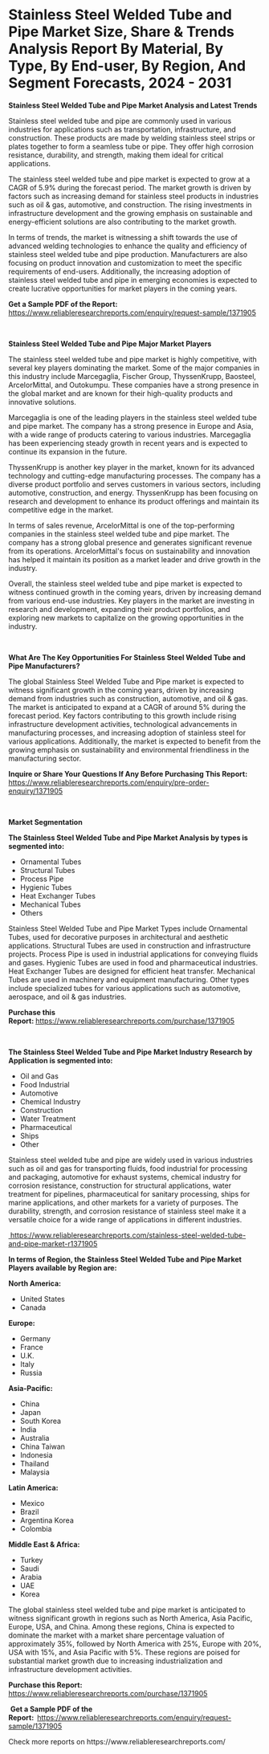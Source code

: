 <p><h1>Stainless Steel Welded Tube and Pipe Market Size, Share & Trends Analysis Report By Material, By Type, By End-user, By Region, And Segment Forecasts, 2024 - 2031</h1></p><p><strong>Stainless Steel Welded Tube and Pipe Market Analysis and Latest Trends</strong></p>
<p><p>Stainless steel welded tube and pipe are commonly used in various industries for applications such as transportation, infrastructure, and construction. These products are made by welding stainless steel strips or plates together to form a seamless tube or pipe. They offer high corrosion resistance, durability, and strength, making them ideal for critical applications.</p><p>The stainless steel welded tube and pipe market is expected to grow at a CAGR of 5.9% during the forecast period. The market growth is driven by factors such as increasing demand for stainless steel products in industries such as oil & gas, automotive, and construction. The rising investments in infrastructure development and the growing emphasis on sustainable and energy-efficient solutions are also contributing to the market growth.</p><p>In terms of trends, the market is witnessing a shift towards the use of advanced welding technologies to enhance the quality and efficiency of stainless steel welded tube and pipe production. Manufacturers are also focusing on product innovation and customization to meet the specific requirements of end-users. Additionally, the increasing adoption of stainless steel welded tube and pipe in emerging economies is expected to create lucrative opportunities for market players in the coming years.</p></p>
<p><strong>Get a Sample PDF of the Report:&nbsp;</strong> <a href="https://www.reliableresearchreports.com/enquiry/request-sample/1371905">https://www.reliableresearchreports.com/enquiry/request-sample/1371905</a></p>
<p>&nbsp;</p>
<p><strong>Stainless Steel Welded Tube and Pipe Major Market Players</strong></p>
<p><p>The stainless steel welded tube and pipe market is highly competitive, with several key players dominating the market. Some of the major companies in this industry include Marcegaglia, Fischer Group, ThyssenKrupp, Baosteel, ArcelorMittal, and Outokumpu. These companies have a strong presence in the global market and are known for their high-quality products and innovative solutions.</p><p>Marcegaglia is one of the leading players in the stainless steel welded tube and pipe market. The company has a strong presence in Europe and Asia, with a wide range of products catering to various industries. Marcegaglia has been experiencing steady growth in recent years and is expected to continue its expansion in the future.</p><p>ThyssenKrupp is another key player in the market, known for its advanced technology and cutting-edge manufacturing processes. The company has a diverse product portfolio and serves customers in various sectors, including automotive, construction, and energy. ThyssenKrupp has been focusing on research and development to enhance its product offerings and maintain its competitive edge in the market.</p><p>In terms of sales revenue, ArcelorMittal is one of the top-performing companies in the stainless steel welded tube and pipe market. The company has a strong global presence and generates significant revenue from its operations. ArcelorMittal's focus on sustainability and innovation has helped it maintain its position as a market leader and drive growth in the industry.</p><p>Overall, the stainless steel welded tube and pipe market is expected to witness continued growth in the coming years, driven by increasing demand from various end-use industries. Key players in the market are investing in research and development, expanding their product portfolios, and exploring new markets to capitalize on the growing opportunities in the industry.</p></p>
<p>&nbsp;</p>
<p><strong>What Are The Key Opportunities For Stainless Steel Welded Tube and Pipe Manufacturers?</strong></p>
<p><p>The global Stainless Steel Welded Tube and Pipe market is expected to witness significant growth in the coming years, driven by increasing demand from industries such as construction, automotive, and oil & gas. The market is anticipated to expand at a CAGR of around 5% during the forecast period. Key factors contributing to this growth include rising infrastructure development activities, technological advancements in manufacturing processes, and increasing adoption of stainless steel for various applications. Additionally, the market is expected to benefit from the growing emphasis on sustainability and environmental friendliness in the manufacturing sector.</p></p>
<p><strong>Inquire or Share Your Questions If Any Before Purchasing This Report:</strong> <a href="https://www.reliableresearchreports.com/enquiry/pre-order-enquiry/1371905">https://www.reliableresearchreports.com/enquiry/pre-order-enquiry/1371905</a></p>
<p>&nbsp;</p>
<p><strong>Market Segmentation</strong></p>
<p><strong>The Stainless Steel Welded Tube and Pipe Market Analysis by types is segmented into:</strong></p>
<p><ul><li>Ornamental Tubes</li><li>Structural Tubes</li><li>Process Pipe</li><li>Hygienic Tubes</li><li>Heat Exchanger Tubes</li><li>Mechanical Tubes</li><li>Others</li></ul></p>
<p><p>Stainless Steel Welded Tube and Pipe Market Types include Ornamental Tubes, used for decorative purposes in architectural and aesthetic applications. Structural Tubes are used in construction and infrastructure projects. Process Pipe is used in industrial applications for conveying fluids and gases. Hygienic Tubes are used in food and pharmaceutical industries. Heat Exchanger Tubes are designed for efficient heat transfer. Mechanical Tubes are used in machinery and equipment manufacturing. Other types include specialized tubes for various applications such as automotive, aerospace, and oil & gas industries.</p></p>
<p><strong>Purchase this Report:&nbsp;</strong><a href="https://www.reliableresearchreports.com/purchase/1371905">https://www.reliableresearchreports.com/purchase/1371905</a></p>
<p>&nbsp;</p>
<p><strong>The Stainless Steel Welded Tube and Pipe Market Industry Research by Application is segmented into:</strong></p>
<p><ul><li>Oil and Gas</li><li>Food Industrial</li><li>Automotive</li><li>Chemical Industry</li><li>Construction</li><li>Water Treatment</li><li>Pharmaceutical</li><li>Ships</li><li>Other</li></ul></p>
<p><p>Stainless steel welded tube and pipe are widely used in various industries such as oil and gas for transporting fluids, food industrial for processing and packaging, automotive for exhaust systems, chemical industry for corrosion resistance, construction for structural applications, water treatment for pipelines, pharmaceutical for sanitary processing, ships for marine applications, and other markets for a variety of purposes. The durability, strength, and corrosion resistance of stainless steel make it a versatile choice for a wide range of applications in different industries.</p></p>
<p><a href="https://www.reliableresearchreports.com/stainless-steel-welded-tube-and-pipe-market-r1371905">&nbsp;https://www.reliableresearchreports.com/stainless-steel-welded-tube-and-pipe-market-r1371905</a></p>
<p><strong>In terms of Region, the Stainless Steel Welded Tube and Pipe Market Players available by Region are:</strong></p>
<p>
    <p> <strong> North America: </strong>
        <ul>
            <li>United States</li>
            <li>Canada</li>
        </ul>
        </p> 
    <p> <strong> Europe: </strong>
        <ul>
            <li>Germany</li>
            <li>France</li>
            <li>U.K.</li>
            <li>Italy</li>
            <li>Russia</li>
        </ul>
        </p> 
    <p> <strong> Asia-Pacific: </strong>
        <ul>
            <li>China</li>
            <li>Japan</li>
            <li>South Korea</li>
            <li>India</li>
            <li>Australia</li>
            <li>China Taiwan</li>
            <li>Indonesia</li>
            <li>Thailand</li>
            <li>Malaysia</li>
        </ul>
        </p> 
    <p> <strong> Latin America: </strong>
        <ul>
            <li>Mexico</li>
            <li>Brazil</li>
            <li>Argentina Korea</li>
            <li>Colombia</li>
        </ul>
        </p> 
    <p> <strong> Middle East & Africa: </strong>
        <ul>
            <li>Turkey</li>
            <li>Saudi</li>
            <li>Arabia</li>
            <li>UAE</li>
            <li>Korea</li>
        </ul>
    </p>
    </p>
<p><p>The global stainless steel welded tube and pipe market is anticipated to witness significant growth in regions such as North America, Asia Pacific, Europe, USA, and China. Among these regions, China is expected to dominate the market with a market share percentage valuation of approximately 35%, followed by North America with 25%, Europe with 20%, USA with 15%, and Asia Pacific with 5%. These regions are poised for substantial market growth due to increasing industrialization and infrastructure development activities.</p></p>
<p><strong>Purchase this Report: </strong><a href="https://www.reliableresearchreports.com/purchase/1371905">https://www.reliableresearchreports.com/purchase/1371905</a></p>
<p>&nbsp;<strong>Get a Sample PDF of the Report:&nbsp;&nbsp;</strong><a href="https://www.reliableresearchreports.com/enquiry/request-sample/1371905">https://www.reliableresearchreports.com/enquiry/request-sample/1371905</a></p>
<p><strong></strong></p>
<p>Check more reports on https://www.reliableresearchreports.com/</p>